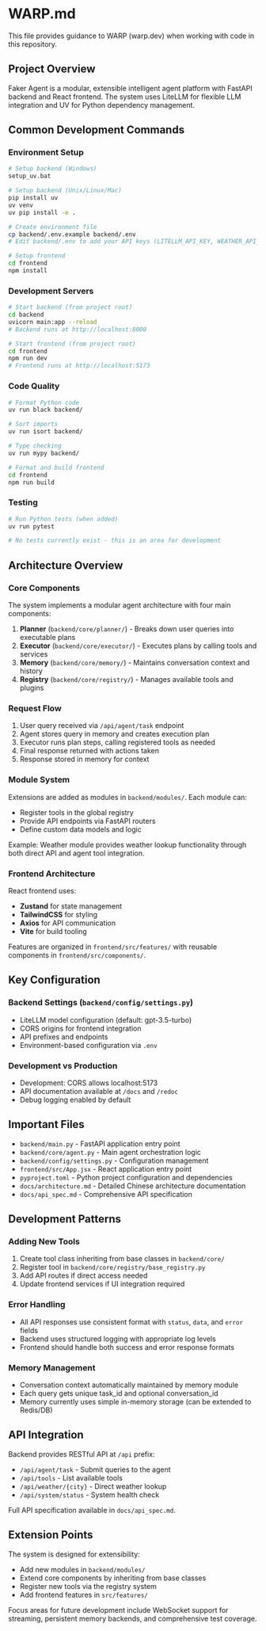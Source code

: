 # WARP.md

This file provides guidance to WARP (warp.dev) when working with code in this repository.

## Project Overview

Faker Agent is a modular, extensible intelligent agent platform with FastAPI backend and React frontend. The system uses LiteLLM for flexible LLM integration and UV for Python dependency management.

## Common Development Commands

### Environment Setup
```bash
# Setup backend (Windows)
setup_uv.bat

# Setup backend (Unix/Linux/Mac) 
pip install uv
uv venv
uv pip install -e .

# Create environment file
cp backend/.env.example backend/.env
# Edit backend/.env to add your API keys (LITELLM_API_KEY, WEATHER_API_KEY)

# Setup frontend
cd frontend
npm install
```

### Development Servers
```bash
# Start backend (from project root)
cd backend
uvicorn main:app --reload
# Backend runs at http://localhost:8000

# Start frontend (from project root)
cd frontend
npm run dev
# Frontend runs at http://localhost:5173
```

### Code Quality
```bash
# Format Python code
uv run black backend/

# Sort imports
uv run isort backend/

# Type checking
uv run mypy backend/

# Format and build frontend
cd frontend
npm run build
```

### Testing
```bash
# Run Python tests (when added)
uv run pytest

# No tests currently exist - this is an area for development
```

## Architecture Overview

### Core Components

The system implements a modular agent architecture with four main components:

1. **Planner** (`backend/core/planner/`) - Breaks down user queries into executable plans
2. **Executor** (`backend/core/executor/`) - Executes plans by calling tools and services
3. **Memory** (`backend/core/memory/`) - Maintains conversation context and history
4. **Registry** (`backend/core/registry/`) - Manages available tools and plugins

### Request Flow

1. User query received via `/api/agent/task` endpoint
2. Agent stores query in memory and creates execution plan
3. Executor runs plan steps, calling registered tools as needed
4. Final response returned with actions taken
5. Response stored in memory for context

### Module System

Extensions are added as modules in `backend/modules/`. Each module can:
- Register tools in the global registry
- Provide API endpoints via FastAPI routers
- Define custom data models and logic

Example: Weather module provides weather lookup functionality through both direct API and agent tool integration.

### Frontend Architecture

React frontend uses:
- **Zustand** for state management
- **TailwindCSS** for styling
- **Axios** for API communication
- **Vite** for build tooling

Features are organized in `frontend/src/features/` with reusable components in `frontend/src/components/`.

## Key Configuration

### Backend Settings (`backend/config/settings.py`)
- LiteLLM model configuration (default: gpt-3.5-turbo)
- CORS origins for frontend integration
- API prefixes and endpoints
- Environment-based configuration via `.env`

### Development vs Production
- Development: CORS allows localhost:5173
- API documentation available at `/docs` and `/redoc`
- Debug logging enabled by default

## Important Files

- `backend/main.py` - FastAPI application entry point
- `backend/core/agent.py` - Main agent orchestration logic  
- `backend/config/settings.py` - Configuration management
- `frontend/src/App.jsx` - React application entry point
- `pyproject.toml` - Python project configuration and dependencies
- `docs/architecture.md` - Detailed Chinese architecture documentation
- `docs/api_spec.md` - Comprehensive API specification

## Development Patterns

### Adding New Tools
1. Create tool class inheriting from base classes in `backend/core/`
2. Register tool in `backend/core/registry/base_registry.py`
3. Add API routes if direct access needed
4. Update frontend services if UI integration required

### Error Handling
- All API responses use consistent format with `status`, `data`, and `error` fields
- Backend uses structured logging with appropriate log levels
- Frontend should handle both success and error response formats

### Memory Management  
- Conversation context automatically maintained by memory module
- Each query gets unique task_id and optional conversation_id
- Memory currently uses simple in-memory storage (can be extended to Redis/DB)

## API Integration

Backend provides RESTful API at `/api` prefix:
- `/api/agent/task` - Submit queries to the agent
- `/api/tools` - List available tools
- `/api/weather/{city}` - Direct weather lookup
- `/api/system/status` - System health check

Full API specification available in `docs/api_spec.md`.

## Extension Points

The system is designed for extensibility:
- Add new modules in `backend/modules/`
- Extend core components by inheriting from base classes
- Register new tools via the registry system
- Add frontend features in `src/features/`

Focus areas for future development include WebSocket support for streaming, persistent memory backends, and comprehensive test coverage.
